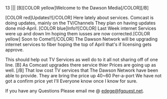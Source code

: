 13
|||
[B][COLOR yellow]Welcome to the Dawson Media[/COLOR][/B]

[COLOR red]Updates!![/COLOR]
Here lately about services. Comcast is doing updates, mainly on the TV/Channels They plan on having updates done mid-April.
[COLOR blue]Info!![COLOR]
Last Week internet Services were up and down Im hoping them iusses are now corrected.[COLOR yellow] Soon to Come!![/COLOR] The Dawson Network will be upgrading internet services to fiber hoping the top of April that's if licensing gets approve.

This should help out TV Services as well do to it all not sharing off of one line. [B] As Comcast upgrades there service thier Prices are going up as well. [/B] That low cost TV services that The Dawson Network have been able to provide. They are bring the price up 40~60 Per-a-port We have not got a confirm price yet I'll Everyone know once I know for sure.

If you have any Questions Please email me @ edege@fgquest.net.
